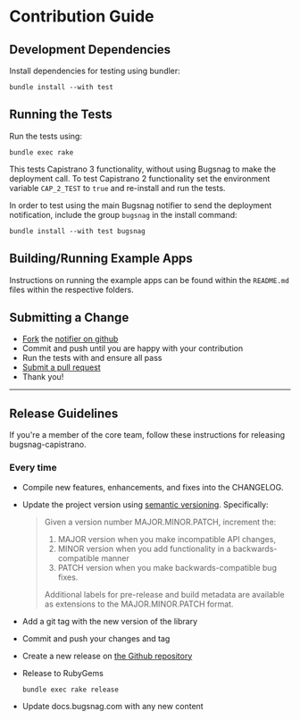 # Contribution Guide

## Development Dependencies

Install dependencies for testing using bundler:
```shell
bundle install --with test
```

## Running the Tests

Run the tests using:

```shell
bundle exec rake
```

This tests Capistrano 3 functionality, without using Bugsnag to make the deployment call.  To test Capistrano 2 functionality set the environment variable `CAP_2_TEST` to `true` and re-install and run the tests.

In order to test using the main Bugsnag notifier to send the deployment notification, include the group `bugsnag` in the install command:
```shell
bundle install --with test bugsnag
```

## Building/Running Example Apps

Instructions on running the example apps can be found within the `README.md` files within the respective folders.

## Submitting a Change

* [Fork](https://help.github.com/articles/fork-a-repo) the
  [notifier on github](https://github.com/bugsnag/bugsnag-bugsnag-capistrano)
* Commit and push until you are happy with your contribution
* Run the tests with and ensure all pass
* [Submit a pull request](https://help.github.com/articles/using-pull-requests)
* Thank you!

----

## Release Guidelines

If you're a member of the core team, follow these instructions for releasing
bugsnag-capistrano.

### Every time

* Compile new features, enhancements, and fixes into the CHANGELOG.
* Update the project version using [semantic versioning](http://semver.org).
  Specifically:

  > Given a version number MAJOR.MINOR.PATCH, increment the:
  >
  > 1. MAJOR version when you make incompatible API changes,
  > 2. MINOR version when you add functionality in a backwards-compatible
  >    manner
  > 3. PATCH version when you make backwards-compatible bug fixes.
  >
  > Additional labels for pre-release and build metadata are available as
  > extensions to the MAJOR.MINOR.PATCH format.

* Add a git tag with the new version of the library
* Commit and push your changes and tag
* Create a new release on [the Github repository](https://github.com/bugsnag/bugsnag-capistrano)
* Release to RubyGems

    ```
    bundle exec rake release
    ```
    
* Update docs.bugsnag.com with any new content
